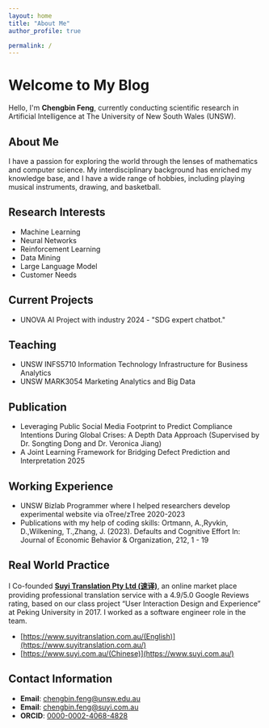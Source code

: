 ```yaml
---
layout: home
title: "About Me"
author_profile: true

permalink: /
---
```


# Welcome to My Blog
Hello, I'm **Chengbin Feng**, currently conducting scientific research in Artificial Intelligence at The University of New South Wales (UNSW).

## About Me
I have a passion for exploring the world through the lenses of mathematics and computer science. My interdisciplinary background has enriched my knowledge base, and I have a wide range of hobbies, including playing musical instruments, drawing, and basketball.

## Research Interests
- Machine Learning
- Neural Networks
- Reinforcement Learning
- Data Mining
- Large Language Model
- Customer Needs  

## Current Projects
- UNOVA AI Project with industry 2024 - "SDG expert chatbot."

## Teaching
- UNSW INFS5710 Information Technology Infrastructure for Business Analytics
- UNSW MARK3054 Marketing Analytics and Big Data  

## Publication 
- Leveraging Public Social Media Footprint to Predict Compliance Intentions During Global Crises: A Depth Data Approach (Supervised by Dr. Songting Dong and Dr. Veronica Jiang)
- A Joint Learning Framework for Bridging Defect Prediction and Interpretation 2025 

## Working Experience 
- UNSW Bizlab Programmer where I helped researchers develop experimental website via oTree/zTree 2020-2023
- Publications with my help of coding skills:
Ortmann, A.,Ryvkin, D.,Wilkening, T.,Zhang, J. (2023). Defaults and Cognitive Effort In: Journal of Economic Behavior & Organization, 212, 1 - 19

## Real World Practice 
I Co-founded **[Suyi Translation Pty Ltd (速译)](https://suyitranslation.com.au/)**, an online market place providing professional translation service with a 4.9/5.0 Google Reviews rating, based on our class project “User Interaction Design and Experience” at Peking University in 2017. I worked as a software engineer role in the team. 
- [https://www.suyitranslation.com.au/(English)](https://www.suyitranslation.com.au/)
- [https://www.suyi.com.au/(Chinese)](https://www.suyi.com.au/)

## Contact Information
- **Email**: [chengbin.feng@unsw.edu.au](mailto:chengbin.feng@unsw.edu.au)
- **Email**: [chengbin.feng@suyi.com.au](mailto:chengbin.feng@suyi.com.au)
- **ORCID**: [0000-0002-4068-4828](https://orcid.org/0000-0002-4068-4828)

